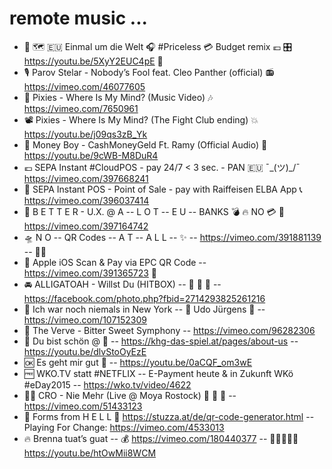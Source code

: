 # remote music ...

 *  🍹 🗺️ 🇪🇺 Einmal um die Welt 🎧 #Priceless 💳 Budget remix 💶  🎛️  https://youtu.be/5XyY2EUC4pE 🎺
 *  🎙️  Parov Stelar - Nobody’s Fool feat. Cleo Panther (official)  📻  https://vimeo.com/46077605
 *  🥁  Pixies - Where Is My Mind? (Music Video) 🎶 https://vimeo.com/7650961
 *  📽️  Pixies - Where Is My Mind? (The Fight Club ending) 💥 https://youtu.be/j09qs3zB_Yk
 *  💩  Money Boy - CashMoneyGeld Ft. Ramy (Official Audio) 🎤 https://youtu.be/9cWB-M8DuR4
 *  💶  SEPA Instant #CloudPOS - pay 24/7 < 3 sec. - PAN 🇪🇺  ¯\_(ツ)_/¯  https://vimeo.com/397668241
 *  🍿  SEPA Instant POS - Point of Sale - pay with Raiffeisen ELBA App  📞  https://vimeo.com/396037414
 *  🎥  B E T T E R - U.X. @ A -- L O T -- E U -- BANKS 💣 🔥 NO 💳 🧯  https://vimeo.com/397164742
 *  🛸  N O  --  QR Codes  --  A T  --  A L L  --   ✨  --   https://vimeo.com/391881139  --  💂‍♂️
 *  📸  Apple iOS Scan & Pay via EPC QR Code -- https://vimeo.com/391365723 👀
 *  🚘  ALLIGATOAH - Willst Du (HITBOX) -- 🔋 💚 🌳 -- https://facebook.com/photo.php?fbid=2714293825261216
 *  🌆  Ich war noch niemals in New York -- 🎹 Udo Jürgens 🎺 -- https://vimeo.com/107152309
 *  🍩  The Verve - Bitter Sweet Symphony -- https://vimeo.com/96282306
 *  🦢  Du bist schön @ 🐊 -- https://khg-das-spiel.at/pages/about-us -- https://youtu.be/dlvStoOyEzE
 *  🆗  Es geht mir gut 🕺 -- https://youtu.be/0aCQF_om3wE
 *  🆓  WKO.TV statt #NETFLIX -- E-Payment heute & in Zukunft WKö #eDay2015 -- https://wko.tv/video/4622
 *  👯‍♂️  CRO - Nie Mehr (Live @ Moya Rostock) 🕺 🥳 💃 -- https://vimeo.com/51433123
 *  🧨  Forms from H E L L 👾 https://stuzza.at/de/qr-code-generator.html -- Playing For Change: https://vimeo.com/4533013
 *  🔥  Brenna tuat’s guat -- 💰 https://vimeo.com/180440377 -- 🧑🏿‍🤝‍🧑🏽 https://youtu.be/htOwMii8WCM
